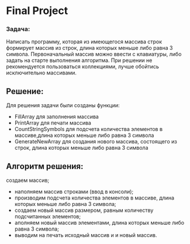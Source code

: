 # Final Project
### Задача:
Написать программу, которая из имеющегося массива строк формирует массив из строк, длина которых меньше либо равна 3 символа. Первоначальный массив можно ввести с клавиатуры, либо задать на старте выполнения алгоритма. При решении не рекомендуется пользоваться коллекциями, лучше обойтись исключительно массивами.

## Решение:
Для решения задачи были созданы функции:
- FillArray для заполнения массива
- PrintArray для печати массива
- CountStringSymbols для подсчета количества элементов в массиве,длина которых меньше либо равна 3 символа
- GenerateNewArray для создания нового массива, состоящего из строк, длина которых меньше либо равна 3 символа
## Алгоритм решения:
создаем массив;
- наполняем массив строками (ввод в консоли);
- производим подсчета количества элементов в массиве, длина которых меньше либо равна 3 символа;
- создаем новый массив размером, равным количеству подсчитанных элементов;
- аполняем новый массив элементами, длина которых меньше либо равна 3 символа;
- выводим на печать исходный массив и и новый массив.